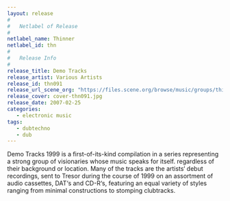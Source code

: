 ```yaml
---
layout: release
#
#   Netlabel of Release
#
netlabel_name: Thinner
netlabel_id: thn
#
#   Release Info
#
release_title: Demo Tracks
release_artist: Various Artists
release_id: thn091
release_url_scene_org: "https://files.scene.org/browse/music/groups/thinner/zip/"
release_cover: cover-thn091.jpg
release_date: 2007-02-25
categories:
   - electronic music
tags:
   - dubtechno
   - dub
---
```

Demo Tracks 1999 is a first-of-its-kind compilation in a 
series representing a strong group of visionaries whose music 
speaks for itself. regardless of their background or location. 
Many of the tracks are the artists‘ debut recordings, sent to 
Tresor during the course of 1999 on an assortment of audio 
cassettes, DAT‘s and CD-R‘s, featuring an equal variety of 
styles ranging from minimal constructions to stomping clubtracks.
